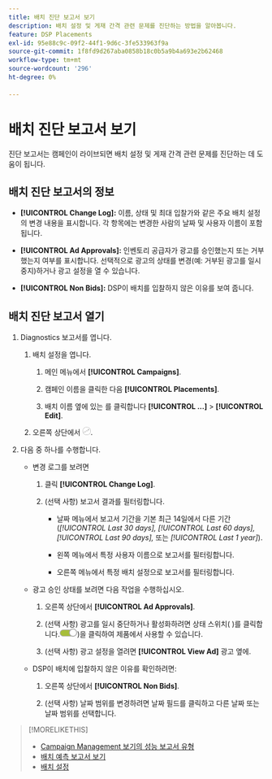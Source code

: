 ```yaml
---
title: 배치 진단 보고서 보기
description: 배치 설정 및 게재 간격 관련 문제를 진단하는 방법을 알아봅니다.
feature: DSP Placements
exl-id: 95e88c9c-09f2-44f1-9d6c-3fe533963f9a
source-git-commit: 1f8fd9d267aba0858b18c0b5a9b4a693e2b62468
workflow-type: tm+mt
source-wordcount: '296'
ht-degree: 0%

---
```


# 배치 진단 보고서 보기

<!-- Does this really belong in the Campaign Management > Reports section or in the Placements section? -->

진단 보고서는 캠페인이 라이브되면 배치 설정 및 게재 간격 관련 문제를 진단하는 데 도움이 됩니다.

## 배치 진단 보고서의 정보

* **[!UICONTROL Change Log]:** 이름, 상태 및 최대 입찰가와 같은 주요 배치 설정의 변경 내용을 표시합니다. 각 항목에는 변경한 사람의 날짜 및 사용자 이름이 포함됩니다.

* **[!UICONTROL Ad Approvals]:** 인벤토리 공급자가 광고를 승인했는지 또는 거부했는지 여부를 표시합니다. 선택적으로 광고의 상태를 변경(예: 거부된 광고를 일시 중지)하거나 광고 설정을 열 수 있습니다.

* **[!UICONTROL Non Bids]:** DSP이 배치를 입찰하지 않은 이유를 보여 줍니다.

## 배치 진단 보고서 열기

1. Diagnostics 보고서를 엽니다.

   1. 배치 설정을 엽니다.

      1. 메인 메뉴에서 **[!UICONTROL Campaigns]**.

      1. 캠페인 이름을 클릭한 다음 **[!UICONTROL Placements]**.

      1. 배치 이름 옆에 있는 를 클릭합니다  **[!UICONTROL ...]** > **[!UICONTROL Edit]**.

   1. 오른쪽 상단에서 ![배치 진단](/help/dsp/assets/placement-diagnostics.png).

1. 다음 중 하나를 수행합니다.

   * 변경 로그를 보려면

      1. 클릭 **[!UICONTROL Change Log]**.

      1. (선택 사항) 보고서 결과를 필터링합니다.

         * 날짜 메뉴에서 보고서 기간을 기본 최근 14일에서 다른 기간(*[!UICONTROL Last 30 days],* *[!UICONTROL Last 60 days],* *[!UICONTROL Last 90 days],* 또는 *[!UICONTROL Last 1 year]*).

         * 왼쪽 메뉴에서 특정 사용자 이름으로 보고서를 필터링합니다.

         * 오른쪽 메뉴에서 특정 배치 설정으로 보고서를 필터링합니다.

   * 광고 승인 상태를 보려면 다음 작업을 수행하십시오.

      1. 오른쪽 상단에서 **[!UICONTROL Ad Approvals]**.

      1. (선택 사항) 광고를 일시 중단하거나 활성화하려면 상태 스위치( )를 클릭합니다.![상태 전환](/help/dsp/assets/status-switch.png))을 클릭하여 제품에서 사용할 수 있습니다.

      1. (선택 사항) 광고 설정을 열려면 **[!UICONTROL View Ad]** 광고 옆에.

   * DSP이 배치에 입찰하지 않은 이유를 확인하려면:

      1. 오른쪽 상단에서 **[!UICONTROL Non Bids]**.

      1. (선택 사항) 날짜 범위를 변경하려면 날짜 필드를 클릭하고 다른 날짜 또는 날짜 범위를 선택합니다.

<!-- Later, add link to >* Definitions for NBRs (Reading No Bid Reports (NBRs)) -->

>[!MORELIKETHIS]
>
>* [Campaign Management 보기의 성능 보고서 유형](campaign-reports-about.md)
>* [배치 예측 보고서 보기](/help/dsp/campaign-management/reports/placement-forecast.md)
>* [배치 설정](/help/dsp/campaign-management/placements/placement-settings.md)
